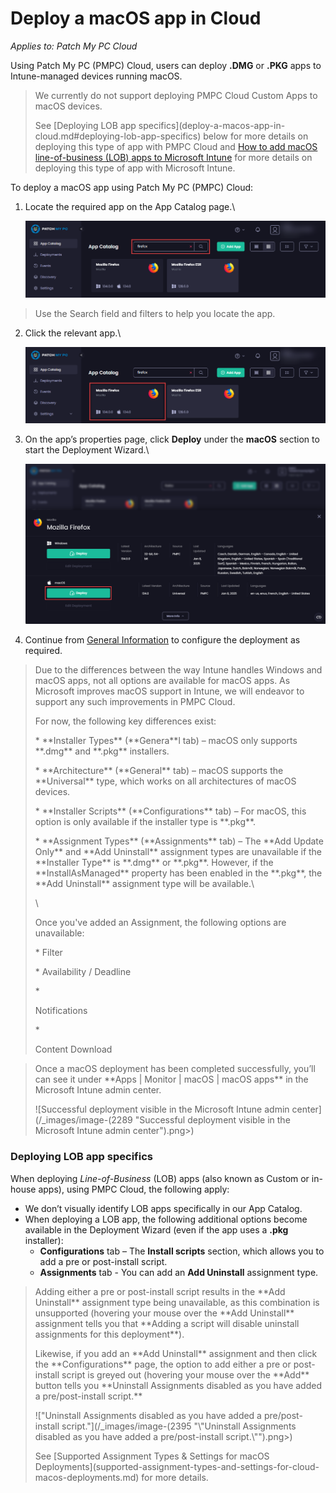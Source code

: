 # Deploy a macOS app in Cloud

_Applies to: Patch My PC Cloud_

Using Patch My PC (PMPC) Cloud, users can deploy **.DMG** or **.PKG** apps to Intune-managed devices running macOS.

<blockquote class="wp-block-quote is-note">
<p>We currently do not support deploying PMPC Cloud Custom Apps to macOS devices.</p>
<p>See [Deploying LOB app specifics](deploy-a-macos-app-in-cloud.md#deploying-lob-app-specifics) below for more details on deploying this type of app with PMPC Cloud and <a href="https://learn.microsoft.com/en-us/mem/intune/apps/lob-apps-macos">How to add macOS line-of-business (LOB) apps to Microsoft Intune</a> for more details on deploying this type of app with Microsoft Intune.</p>
</blockquote>

To deploy a macOS app using Patch My PC (PMPC) Cloud:

1.  Locate the required app on the App Catalog page.\


    ![Locating the app to be deployed](/_images/image-(2285).png "Locating the app to be deployed")

<blockquote class="wp-block-quote is-tip">
<p>Use the Search field and filters to help you locate the app.</p>
</blockquote>

2.  Click the relevant app.\


    ![Clicking the relevant app](/_images/image-(2286).png "Clicking the relevant app")


3.  On the app’s properties page, click **Deploy** under the **macOS** section to start the Deployment Wizard.\


    ![Clicking "Deploy" under the "macOS" section](/_images/image-(291).png "Clicking “Deploy” under the “macOS” section")
4. Continue from [General Information](../cloud-deployments/deploying-an-app-using-cloud/cloud-general-information-deployment-tab.md) to configure the deployment as required.

<blockquote class="wp-block-quote is-note">
<p>Due to the differences between the way Intune handles Windows and macOS apps, not all options are available for macOS apps. As Microsoft improves macOS support in Intune, we will endeavor to support any such improvements in PMPC Cloud.</p>
<p>For now, the following key differences exist:</p>
<p>* **Installer Types** (**Genera**l tab) – macOS only supports **.dmg** and **.pkg** installers.</p>
<p>* **Architecture** (**General** tab) – macOS supports the **Universal** type, which works on all architectures of macOS devices.</p>
<p>* **Installer Scripts** (**Configurations** tab) – For macOS, this option is only available if the installer type is **.pkg**.</p>
<p>* **Assignment Types** (**Assignments** tab) –  The **Add Update Only** and **Add Uninstall** assignment types are unavailable if the **Installer Type** is **.dmg** or **.pkg**. However, if the **InstallAsManaged** property has been enabled in the **.pkg**, the **Add Uninstall** assignment type will be available.\</p>
<p>\</p>
<p>Once you've added an Assignment, the following options are unavailable:</p>
<p>* Filter</p>
<p>* Availability / Deadline</p>
<p>*</p>
<p>Notifications</p>
<p>*</p>
<p>Content Download</p>
</blockquote>

<blockquote class="wp-block-quote is-tip">
<p>Once a macOS deployment has been completed successfully, you’ll can see it under **Apps | Monitor | macOS | macOS apps** in the Microsoft Intune admin center.</p>
<p>![Successful deployment visible in the Microsoft Intune admin center](/_images/image-(2289 "Successful deployment visible in the Microsoft Intune admin center").png>)</p>
</blockquote>

### Deploying LOB app specifics

When deploying _Line-of-Business_ (LOB) apps (also known as Custom or in-house apps), using PMPC Cloud, the following apply:

* We don’t visually identify LOB apps specifically in our App Catalog.
* When deploying a LOB app, the following additional options become available in the Deployment Wizard (even if the app uses a **.pkg** installer):
  * **Configurations** tab – The **Install scripts** section, which allows you to add a pre or post-install script.
  * **Assignments** tab - You can add an **Add Uninstall** assignment type.

<blockquote class="wp-block-quote is-important">
<p>Adding either a pre or post-install script results in the **Add Uninstall** assignment type being unavailable, as this combination is unsupported (hovering your mouse over the **Add Uninstall** assignment tells you that **Adding a script will disable uninstall assignments for this deployment**).</p>
<p>Likewise, if you add an **Add Uninstall** assignment and then click the **Configurations** page, the option to add either a pre or post-install script is greyed out (hovering your mouse over the **Add** button tells you **Uninstall Assignments disabled as you have added a pre/post-install script.**</p>
<p>!["Uninstall Assignments disabled as you have added a pre/post-install script."](/_images/image-(2395 "\"Uninstall Assignments disabled as you have added a pre/post-install script.\"").png>)</p>
<p>See [Supported Assignment Types & Settings for macOS Deployments](supported-assignment-types-and-settings-for-cloud-macos-deployments.md) for more details.</p>
</blockquote>